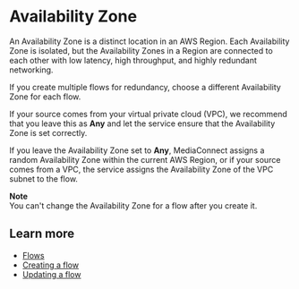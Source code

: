 # Availability Zone<a name="hp-flow-details-az"></a>

An Availability Zone is a distinct location in an AWS Region\. Each Availability Zone is isolated, but the Availability Zones in a Region are connected to each other with low latency, high throughput, and highly redundant networking\. 

If you create multiple flows for redundancy, choose a different Availability Zone for each flow\. 

If your source comes from your virtual private cloud \(VPC\), we recommend that you leave this as **Any** and let the service ensure that the Availability Zone is set correctly\.

If you leave the Availability Zone set to **Any**, MediaConnect assigns a random Availability Zone within the current AWS Region, or if your source comes from a VPC, the service assigns the Availability Zone of the VPC subnet to the flow\.

**Note**  
You can't change the Availability Zone for a flow after you create it\.

## Learn more<a name="hp-flow-details-az-learn"></a>
+ [Flows](https://docs.aws.amazon.com/mediaconnect/latest/ug/flows.html?icmpid=docs_mediaconnect_help_panel_hp-create-flow)
+ [Creating a flow](https://docs.aws.amazon.com/mediaconnect/latest/ug/flows-create.html?icmpid=docs_mediaconnect_help_panel_hp-create-flow)
+ [Updating a flow](https://docs.aws.amazon.com/mediaconnect/latest/ug/flows-update.html?icmpid=docs_mediaconnect_help_panel_hp-create-flow)